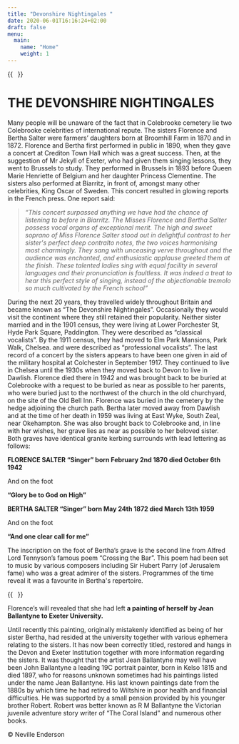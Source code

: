 ```yaml
---
title: "Devonshire Nightingales "
date: 2020-06-01T16:16:24+02:00
draft: false
menu:
  main:
    name: "Home"
    weight: 1
---
```


{{<image float="right" width="11em" frame="true" caption="Portrait of the Salter Sisters" src="img/salter-sisters01.jpg" >}}

THE DEVONSHIRE NIGHTINGALES 
============================

Many people will be unaware of the fact that in Colebrooke cemetery lie
two Colebrooke celebrities of international repute. The sisters Florence
and Bertha Salter were farmers’ daughters born at Broomhill Farm in 1870
and in 1872. Florence and Bertha first performed in public in 1890, when
they gave a concert at Crediton Town Hall which was a great success.
Then, at the suggestion of Mr Jekyll of Exeter, who had given them
singing lessons, they went to Brussels to study. They performed in
Brussels in 1893 before Queen Marie Henriette of Belgium and her
daughter Princess Clementine. The sisters also performed at Biarritz, in
front of, amongst many other celebrities, King Oscar of Sweden. This
concert resulted in glowing reports in the French press. One report
said:

>*“This concert surpassed anything we have had the chance of listening to
before in Biarritz. The Misses Florence and Bertha Salter possess vocal
organs of exceptional merit. The high and sweet soprano of Miss Florence
Salter stood out in delightful contrast to her sister's perfect deep
contralto notes, the two voices harmonising most charmingly. They sang
with unceasing verve throughout and the audience was enchanted, and
enthusiastic applause greeted them at the finish. These talented ladies
sing with equal facility in several languages and their pronunciation is
faultless. It was indeed a treat to hear this perfect style of singing,
instead of the objectionable tremolo so much cultivated by the French
school”*


During the next 20 years, they travelled widely throughout Britain and
became known as “The Devonshire Nightingales”. Occasionally they would
visit the continent where they still retained their popularity. Neither
sister married and in the 1901 census, they were living at Lower
Porchester St, Hyde Park Square, Paddington. They were described as
“classical vocalists”. By the 1911 census, they had moved to Elm Park
Mansions, Park Walk, Chelsea. and were described as “professional
vocalists”.
The last record of a concert by the sisters appears to have been one
given in aid of the military hospital at Colchester in September 1917.
They continued to live in Chelsea until the 1930s when they moved back
to Devon to live in Dawlish. Florence died there in 1942 and was brought
back to be buried at Colebrooke with a request to be buried as near as
possible to her parents, who were buried just to the northwest of the
church in the old churchyard, on the site of the Old Bell Inn. Florence
was buried in the cemetery by the hedge adjoining the church path.
Bertha later moved away from Dawlish and at the time of her death in
1959 was living at East Wyke, South Zeal, near Okehampton. She was also
brought back to Colebrooke and, in line with her wishes, her grave lies
as near as possible to her beloved sister. Both graves have identical
granite kerbing surrounds with lead lettering as follows:

**FLORENCE SALTER “Singer” born February 2nd 1870 died October 6th 1942**

And on the foot

**“Glory be to God on High”**

**BERTHA SALTER “Singer” born May 24th 1872 died March 13th 1959**

And on the foot

**“And one clear call for me”**

The inscription on the foot of Bertha’s grave is the second line from
Alfred Lord Tennyson’s famous poem “Crossing the Bar”. This poem had
been set to music by various composers including Sir Hubert Parry (of
Jerusalem fame) who was a great admirer of the sisters. Programmes of
the time reveal it was a favourite in Bertha's repertoire.

{{<image float="right" width="11em" frame="true" caption="Painting of Florence Salter" src="img/florence-salter-painting-1890.jpg" >}}


Florence’s will revealed that she had left **a painting of herself by Jean Ballantyne to Exeter University.**

Until recently this painting, originally mistakenly identified as being of her sister Bertha, had resided at the university together with various ephemera relating to the sisters. It has now been correctly titled, restored and hangs in the Devon and Exeter Institution together with more information regarding the sisters. It was thought that the artist Jean Ballantyne may well have been John Ballantyne a leading 19C portrait painter, born in Kelso 1815 and died 1897, who for reasons unknown sometimes had his paintings listed under the name Jean Ballantyne. His last known paintings date from the 1880s by which time he had retired to Wiltshire in poor health and financial difficulties. He was supported by a small pension provided by his younger brother Robert. Robert was better known as R M Ballantyne the Victorian juvenile adventure story writer of “The Coral Island” and numerous other books.

© Neville Enderson
